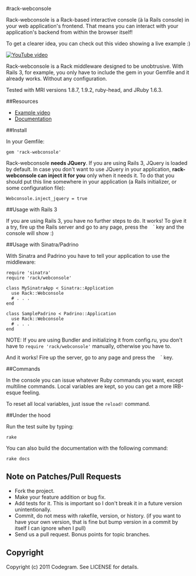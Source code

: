 #rack-webconsole

Rack-webconsole is a Rack-based interactive console (à la Rails console) in
your web application's frontend. That means you can interact with your
application's backend from within the browser itself!

To get a clearer idea, you can check out this video showing a live example :)

[![YouTube video](http://img.youtube.com/vi/yKK5J01Dqts/0.jpg)](http://youtu.be/yKK5J01Dqts?hd=1)

Rack-webconsole is a Rack middleware designed to be unobtrusive. With Rails 3,
for example, you only have to include the gem in your Gemfile and it already
works. Without any configuration.

Tested with MRI versions 1.8.7, 1.9.2, ruby-head, and JRuby 1.6.3.

##Resources

* [Example video](http://youtu.be/yKK5J01Dqts?hd=1)
* [Documentation](http://rubydoc.info/github/codegram/rack-webconsole)

##Install

In your Gemfile:

    gem 'rack-webconsole'

Rack-webconsole **needs JQuery**. If you are using Rails 3, JQuery is loaded by
default. In case you don't want to use JQuery in your application,
**rack-webconsole can inject it for you** only when it needs it. To do that you
should put this line somewhere in your application (a Rails initializer, or
some configuration file):

    Webconsole.inject_jquery = true

##Usage with Rails 3

If you are using Rails 3, you have no further steps to do. It works! To give
it a try, fire up the Rails server and go to any page, press the ` ` ` key and
the console will show :)

##Usage with Sinatra/Padrino

With Sinatra and Padrino you have to tell your application to use the
middleware:

    require 'sinatra'
    require 'rack/webconsole'

    class MySinatraApp < Sinatra::Application
      use Rack::Webconsole
      # . . .
    end

    class SamplePadrino < Padrino::Application
      use Rack::Webconsole
      # . . .
    end

NOTE: If you are using Bundler and initializing it from config.ru, you don't
have to `require 'rack/webconsole'` manually, otherwise you have to.

And it works! Fire up the server, go to any page and press the ` ` ` key.


##Commands

In the console you can issue whatever Ruby commands you want, except multiline commands. Local variables are kept, so you can get a more IRB-esque feeling.

To reset all local variables, just issue the `reload!` command.

##Under the hood

Run the test suite by typing:

    rake

You can also build the documentation with the following command:

    rake docs

## Note on Patches/Pull Requests

* Fork the project.
* Make your feature addition or bug fix.
* Add tests for it. This is important so I don't break it in a
  future version unintentionally.
* Commit, do not mess with rakefile, version, or history. (if you want to have your own version, that is fine but bump version in a commit by itself I can ignore when I pull)
* Send us a pull request. Bonus points for topic branches.

## Copyright

Copyright (c) 2011 Codegram. See LICENSE for details.

